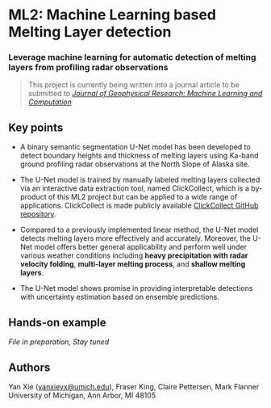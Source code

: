 # ML2: Machine Learning based Melting Layer detection
### Leverage machine learning for automatic detection of melting layers from profiling radar observations     

> This project is currently being written into a journal article to be submitted to [*Journal of Geophysical Research: Machine Learning and Computation*](https://agupubs.onlinelibrary.wiley.com/journal/29935210)

## Key points
- A binary semantic segmentation U-Net model has been developed to detect boundary heights and thickness of melting layers using Ka-band ground profiling radar observations at the North Slope of Alaska site.

- The U-Net model is trained by manually labeled melting layers collected via an interactive data extraction tool, named ClickCollect, which is a by-product of this ML2 project but can be applied to a wide range of applications. ClickCollect is made publicly available [ClickCollect GitHub repository](https://github.com/YXIE1010/ClickCollect).

- Compared to a previously implemented linear method, the U-Net model detects melting layers more effectively and accurately. Moreover, the U-Net model offers better general applicability and perform well under various weather conditions including **heavy precipitation with radar velocity folding**, **multi-layer melting process**, and **shallow melting layers**.

- The U-Net model shows promise in providing interpretable detections with uncertainty estimation based on ensemble predictions.

## Hands-on example
*File in preparation, Stay tuned*

## Authors
Yan Xie (yanxieyx@umich.edu), Fraser King, Claire Pettersen, Mark Flanner   
University of Michigan, Ann Arbor, MI 48105




